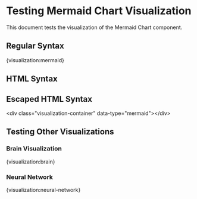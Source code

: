 # Testing Mermaid Chart Visualization

This document tests the visualization of the Mermaid Chart component.

## Regular Syntax
{visualization:mermaid}

## HTML Syntax
<div class="visualization-container" data-type="mermaid"></div>

## Escaped HTML Syntax
&lt;div class="visualization-container" data-type="mermaid"&gt;&lt;/div&gt;

## Testing Other Visualizations

### Brain Visualization
{visualization:brain}

### Neural Network
{visualization:neural-network}
